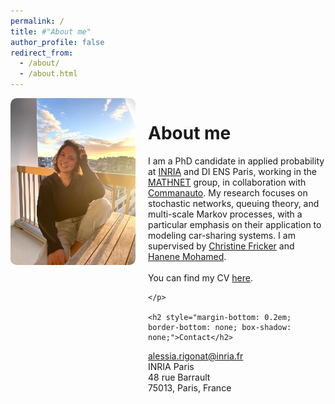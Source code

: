 ```yaml
---
permalink: /
title: #"About me"
author_profile: false
redirect_from: 
  - /about/
  - /about.html
---
```


<div style="display: flex; align-items: flex-start; gap: 20px;">

  <div>
    <img src="/images/profile_pic.jpeg" alt="Alessia Rigonat" style="max-width: 200px; border-radius: 10px;">
  </div>

  <div style="flex: 1;">
    <h1>About me</h1>
    <p>
      I am a PhD candidate in applied probability at <a href="https://inria.fr/en" target="_blank">INRIA</a> and DI ENS Paris, working in the <a href="https://team.inria.fr/mathnet/" target="_blank">MATHNET</a> group, in collaboration with <a href="https://paris.communauto.com/" target="_blank">Commanauto</a>.
      My research focuses on stochastic networks, queuing theory, and multi-scale Markov processes, with a particular emphasis on their application to modeling car-sharing systems.
      I am supervised by <a href="https://team.inria.fr/rap/members/fricker/" target="_blank">Christine Fricker</a> and <a href="https://mohamed.perso.math.cnrs.fr/" target="_blank">Hanene Mohamed</a>.<br>

<br>
      You can find my CV <a href="/files/CV_AlessiaRigonat.pdf" target="_blank" rel="noopener noreferrer">here</a>.

    
    </p>
    
    <h2 style="margin-bottom: 0.2em; border-bottom: none; box-shadow: none;">Contact</h2>
<p style="margin: 0;"> <a href="mailto:alessia.rigonat@inria.fr">alessia.rigonat@inria.fr</a></p>
<p style="margin: 0;">INRIA Paris</p>
<p style="margin: 0;">48 rue Barrault</p>
<p style="margin: 0;">75013, Paris, France</p>
      
  </div>

</div>
